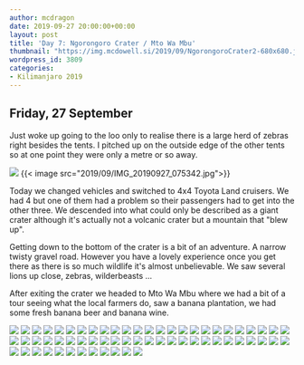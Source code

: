 ```yaml
---
author: mcdragon
date: 2019-09-27 20:00:00+00:00
layout: post
title: 'Day 7: Ngorongoro Crater / Mto Wa Mbu'
thumbnail: "https://img.mcdowell.si/2019/09/NgorongoroCrater2-680x680.jpg"
wordpress_id: 3809
categories:
- Kilimanjaro 2019
---
```


## Friday, 27 September

Just woke up going to the loo only to realise there is a large herd of zebras right besides the tents. I pitched up on the outside edge of the other tents so at one point they were only a metre or so away.

![](https://img.mcdowell.si/2019/09/IMG_20190927_075342.jpg)
{{< image src="2019/09/IMG_20190927_075342.jpg">}}

Today we changed vehicles and switched to 4x4 Toyota Land cruisers. We had 4 but one of them had a problem so their passengers had to get into the other three. We descended into what could only be described as a giant crater although it's actually not a volcanic crater but a mountain that "blew up".

Getting down to the bottom of the crater is a bit of an adventure. A narrow twisty gravel road. However you have a lovely experience once you get there as there is so much wildlife it's almost unbelievable. We saw several lions up close, zebras, wilderbeasts ...

After exiting the crater we headed to Mto Wa Mbu where we had a bit of a tour seeing what the local farmers do, saw a banana plantation, we had some fresh banana beer and banana wine.

![](https://img.mcdowell.si/2019/09/IMG_20190927_124352_Bokeh.jpg)
![](https://img.mcdowell.si/2019/09/IMG_20190927_105333.jpg)
![](https://img.mcdowell.si/2019/09/IMG_20190927_122409.jpg)
![](https://img.mcdowell.si/2019/09/IMG_20190927_075721.jpg)
![](https://img.mcdowell.si/2019/10/2019-09-26-08.06.15.resized.jpg)
![](https://img.mcdowell.si/2019/10/2019-09-26-08.06.49.resized.jpg)
![](https://img.mcdowell.si/2019/10/2019-09-26-08.29.26.resized.jpg)
![](https://img.mcdowell.si/2019/10/2019-09-26-08.33.30.resized.jpg)
![](https://img.mcdowell.si/2019/10/2019-09-26-08.37.12.resized.jpg)
![](https://img.mcdowell.si/2019/10/2019-09-26-08.57.57.resized.jpg)
![](https://img.mcdowell.si/2019/10/2019-09-26-11.55.42.resized.jpg)
![](https://img.mcdowell.si/2019/10/2019-09-26-12.44.32.resized.jpg)
![](https://img.mcdowell.si/2019/10/2019-09-26-13.49.56.resized.jpg)
![](https://img.mcdowell.si/2019/10/2019-09-26-14.09.29.resized.jpg)
![](https://img.mcdowell.si/2019/10/2019-09-26-14.09.32.resized.jpg)
![](https://img.mcdowell.si/2019/10/2019-09-26-14.09.34.resized.jpg)
![](https://img.mcdowell.si/2019/10/2019-09-26-14.21.09.resized.jpg)
![](https://img.mcdowell.si/2019/10/2019-09-26-14.32.47.resized.jpg)
![](https://img.mcdowell.si/2019/10/2019-09-26-15.02.13.resized.jpg)
![](https://img.mcdowell.si/2019/10/2019-09-26-15.02.32.resized.jpg)
![](https://img.mcdowell.si/2019/10/2019-09-26-15.03.02.resized.jpg)
![](https://img.mcdowell.si/2019/10/2019-09-26-15.03.42.resized.jpg)
![](https://img.mcdowell.si/2019/10/2019-09-26-15.28.27.resized.jpg)
![](https://img.mcdowell.si/2019/10/2019-09-26-16.15.02.resized.jpg)
![](https://img.mcdowell.si/2019/10/2019-09-26-16.42.16.resized.jpg)
![](https://img.mcdowell.si/2019/10/2019-09-26-16.42.19.resized.jpg)
![](https://img.mcdowell.si/2019/10/2019-09-27-07.12.06.resized.jpg)
![](https://img.mcdowell.si/2019/10/2019-09-27-07.49.49.resized.jpg)
![](https://img.mcdowell.si/2019/10/2019-09-27-07.49.51.resized.jpg)
![](https://img.mcdowell.si/2019/10/2019-09-27-07.58.16.resized.jpg)
![](https://img.mcdowell.si/2019/10/2019-09-27-08.14.18.resized.jpg)
![](https://img.mcdowell.si/2019/10/2019-09-27-10.13.39.resized.jpg)
![](https://img.mcdowell.si/2019/10/2019-09-27-10.17.14.resized.jpg)
![](https://img.mcdowell.si/2019/10/2019-09-27-10.19.44.resized.jpg)
![](https://img.mcdowell.si/2019/10/2019-09-27-10.19.49.resized.jpg)
![](https://img.mcdowell.si/2019/10/2019-09-27-10.40.53.resized.jpg)
![](https://img.mcdowell.si/2019/10/2019-09-27-10.53.33.resized.jpg)
![](https://img.mcdowell.si/2019/10/2019-09-27-11.00.52.resized.jpg)
![](https://img.mcdowell.si/2019/10/2019-09-27-11.03.22.resized.jpg)
![](https://img.mcdowell.si/2019/10/2019-09-27-11.06.09.resized.jpg)
![](https://img.mcdowell.si/2019/10/2019-09-27-11.10.52.resized.jpg)
![](https://img.mcdowell.si/2019/10/2019-09-27-11.35.29.resized.jpg)
![](https://img.mcdowell.si/2019/10/2019-09-27-12.24.09.resized.jpg)
![](https://img.mcdowell.si/2019/10/2019-09-27-12.42.57.resized.jpg)
![](https://img.mcdowell.si/2019/10/2019-09-27-12.43.04.resized.jpg)
![](https://img.mcdowell.si/2019/10/2019-09-27-12.43.08.resized.jpg)
![](https://img.mcdowell.si/2019/10/2019-09-27-12.43.44.resized.jpg)
![](https://img.mcdowell.si/2019/10/2019-09-27-12.46.28.resized.jpg)
![](https://img.mcdowell.si/2019/10/2019-09-27-20.21.00.resized.jpg)
![](https://img.mcdowell.si/2019/10/IMG_3293.resized.jpg)
![](https://img.mcdowell.si/2019/10/IMG_3297.resized.jpg)
![](https://img.mcdowell.si/2019/10/IMG_3306.resized.jpg)
![](https://img.mcdowell.si/2019/10/IMG_3310.resized.jpg)
![](https://img.mcdowell.si/2019/10/IMG_3311.resized.jpg)
![](https://img.mcdowell.si/2019/10/IMG_3312.resized.jpg)
![](https://img.mcdowell.si/2019/10/IMG_3314.resized.jpg)
![](https://img.mcdowell.si/2019/10/IMG_3317.resized.jpg)
![](https://img.mcdowell.si/2019/10/IMG_3318.resized.jpg)
![](https://img.mcdowell.si/2019/10/IMG_3319.resized.jpg)
![](https://img.mcdowell.si/2019/10/IMG_3320.resized.jpg)
![](https://img.mcdowell.si/2019/10/IMG_3321.resized.jpg)
![](https://img.mcdowell.si/2019/10/IMG_3324.resized.jpg)